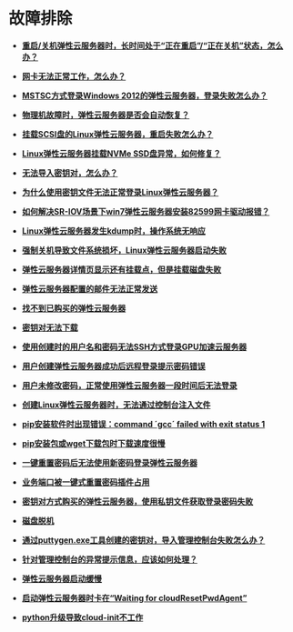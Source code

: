 # 故障排除<a name="ZH-CN_TOPIC_0096170524"></a>

-   **[重启/关机弹性云服务器时，长时间处于“正在重启”/“正在关机”状态，怎么办？](重启-关机弹性云服务器时-长时间处于-正在重启-正在关机-状态-怎么办.md)**  

-   **[网卡无法正常工作，怎么办？](网卡无法正常工作-怎么办.md)**  

-   **[MSTSC方式登录Windows 2012的弹性云服务器，登录失败怎么办？](MSTSC方式登录Windows-2012的弹性云服务器-登录失败怎么办.md)**  

-   **[物理机故障时，弹性云服务器是否会自动恢复？](物理机故障时-弹性云服务器是否会自动恢复.md)**  

-   **[挂载SCSI盘的Linux弹性云服务器，重启失败怎么办？](挂载SCSI盘的Linux弹性云服务器-重启失败怎么办.md)**  

-   **[Linux弹性云服务器挂载NVMe SSD盘异常，如何修复？](Linux弹性云服务器挂载NVMe-SSD盘异常-如何修复.md)**  

-   **[无法导入密钥对，怎么办？](无法导入密钥对-怎么办.md)**  

-   **[为什么使用密钥文件无法正常登录Linux弹性云服务器？](为什么使用密钥文件无法正常登录Linux弹性云服务器.md)**  

-   **[如何解决SR-IOV场景下win7弹性云服务器安装82599网卡驱动报错？](如何解决SR-IOV场景下win7弹性云服务器安装82599网卡驱动报错.md)**  

-   **[Linux弹性云服务器发生kdump时，操作系统无响应](Linux弹性云服务器发生kdump时-操作系统无响应.md)**  

-   **[强制关机导致文件系统损坏，Linux弹性云服务器启动失败](强制关机导致文件系统损坏-Linux弹性云服务器启动失败.md)**  

-   **[弹性云服务器详情页显示还有挂载点，但是挂载磁盘失败](弹性云服务器详情页显示还有挂载点-但是挂载磁盘失败.md)**  

-   **[弹性云服务器配置的邮件无法正常发送](弹性云服务器配置的邮件无法正常发送.md)**  

-   **[找不到已购买的弹性云服务器](找不到已购买的弹性云服务器.md)**  

-   **[密钥对无法下载](密钥对无法下载.md)**  

-   **[使用创建时的用户名和密码无法SSH方式登录GPU加速云服务器](使用创建时的用户名和密码无法SSH方式登录GPU加速云服务器.md)**  

-   **[用户创建弹性云服务器成功后远程登录提示密码错误](用户创建弹性云服务器成功后远程登录提示密码错误.md)**  

-   **[用户未修改密码，正常使用弹性云服务器一段时间后无法登录](用户未修改密码-正常使用弹性云服务器一段时间后无法登录.md)**  

-   **[创建Linux弹性云服务器时，无法通过控制台注入文件](创建Linux弹性云服务器时-无法通过控制台注入文件.md)**  

-   **[pip安装软件时出现错误：command ´gcc´ failed with exit status 1](pip安装软件时出现错误-command-gcc-failed-with-exit-status-1.md)**  

-   **[pip安装包或wget下载包时下载速度很慢](pip安装包或wget下载包时下载速度很慢.md)**  

-   **[一键重置密码后无法使用新密码登录弹性云服务器](一键重置密码后无法使用新密码登录弹性云服务器.md)**  

-   **[业务端口被一键式重置密码插件占用](业务端口被一键式重置密码插件占用.md)**  

-   **[密钥对方式购买的弹性云服务器，使用私钥文件获取登录密码失败](密钥对方式购买的弹性云服务器-使用私钥文件获取登录密码失败.md)**  

-   **[磁盘脱机](磁盘脱机.md)**  

-   **[通过puttygen.exe工具创建的密钥对，导入管理控制台失败怎么办？](通过puttygen-exe工具创建的密钥对-导入管理控制台失败怎么办.md)**  

-   **[针对管理控制台的异常提示信息，应该如何处理？](针对管理控制台的异常提示信息-应该如何处理.md)**  

-   **[弹性云服务器启动缓慢](弹性云服务器启动缓慢.md)**  

-   **[启动弹性云服务器时卡在“Waiting for cloudResetPwdAgent”](启动弹性云服务器时卡在-Waiting-for-cloudResetPwdAgent.md)**  

-   **[python升级导致cloud-init不工作](python升级导致cloud-init不工作.md)**  


